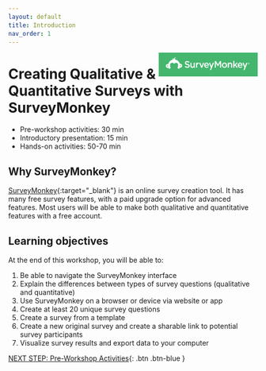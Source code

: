 ```yaml
---
layout: default
title: Introduction 
nav_order: 1
---
```

<img src="images/logo.png" style="float:right;width:200px;" alt="image description">

# Creating Qualitative & Quantitative Surveys with SurveyMonkey 

- Pre-workshop activities: 30 min 
- Introductory presentation: 15 min
- Hands-on activities: 50-70 min

## Why SurveyMonkey?

[SurveyMonkey](https://www.surveymonkey.com/){:target="_blank"} is an online survey creation tool.  It has many free survey features, with a paid upgrade option for advanced features.  Most users will be able to make both qualitative and quantitative features with a free account.

## Learning objectives

At the end of this workshop, you will be able to:

1. Be able to navigate the SurveyMonkey interface 
2. Explain the differences between types of survey questions (qualitative and quantitative)
3. Use SurveyMonkey on a browser or device via website or app
4. Create at least 20 unique survey questions
5. Create a survey from a template
6. Create a new original survey and create a sharable link to potential survey participants
7. Visualize survey results and export data to your computer
 
[NEXT STEP: Pre-Workshop Activities](pre-workshop.html){: .btn .btn-blue }
